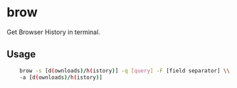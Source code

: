 # brow

Get Browser History in terminal.

## Usage

```sh
    brow -s [d(ownloads)/h(istory)] -q [query] -F [field separator] \\
    -a [d(ownloads)/h(istory)]
```
